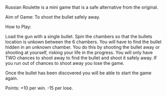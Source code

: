 Russian Roulette is a mini game that is a safe alternative from the original.

Aim of Game:
To shoot the bullet safely away.

How to Play:

Load the gun with a single bullet.
Spin the chambers so that the bullets location is unkown between the 6 chambers.
You will have to find the bullet hidden in an unknown chamber.
You do this by shooting the bullet away or shooting at yourself, risking your life in the progress.
You will only have TWO chances to shoot away to find the bullet and shoot it safely away.
If you run out of chances to shoot away you lose the game.

Once the bullet has been discovered you will be able to start the game again.

Points:
+10 per win.
-15 per lose.